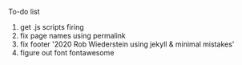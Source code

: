 To-do list
1. get .js scripts firing
2. fix page names using permalink
3. fix footer '2020 Rob Wiederstein using jekyll & minimal mistakes'
4. figure out font fontawesome
